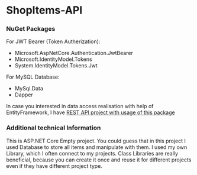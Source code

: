 # ShopItems-API

### NuGet Packages
For JWT Bearer (Token Autherization):
- Microsoft.AspNetCore.Authentication.JwtBearer
- Microsoft.IdentityModel.Tokens
- System.IdentityModel.Tokens.Jwt</br>

For MySQL Database:
- MySql.Data
- Dapper

In case you interested in data access realisation with help of EntityFramework, I have [REST API project with usage of this package](https://github.com/teafr/Books-API) 

### Additional technical Information
This is ASP.NET Core Empty project. You could guess that in this project I used Database to store all items and manipulate with them. 
I used my own Library, which I often connect to my projects. 
Class Libraries are really beneficial, because you can create it once and reuse it for different projects even if they have different project type.
